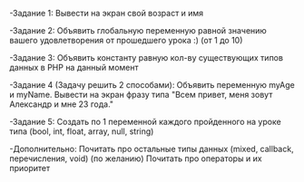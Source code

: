 -Задание 1:
Вывести на экран свой возраст и имя

-Задание 2:
Объявить глобальную переменную равной значению вашего удовлетворения от прошедшего урока :) (от 1 до 10)

-Задание 3:
Объявить константу равную кол-ву существующих типов данных в PHP на данный момент

-Задание 4 (Задачу решить 2 способами):
Объявить переменную myAge и myName. Вывести на экран фразу типа "Всем привет, меня зовут Александр и мне 23 года."

-Задание 5:
Создать по 1 переменной каждого пройденного на уроке типа (bool, int, float, array, null, string)

-Дополнительно:
Почитать про остальные типы данных (mixed, callback, перечисления, void)
(по желанию) Почитать про операторы и их приоритет